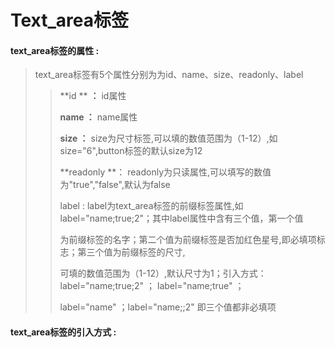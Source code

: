 # Text\_area**标签**

#### text\_area**标签的属性 :**

> text\_area标签有5个属性分别为为id、name、size、readonly、label
>
> > **id ** **：** id属性
> >
> > **name ：** name属性
> >
> > **size ：** size为尺寸标签,可以填的数值范围为（1-12）,如size="6",button标签的默认size为12
> >
> > **readonly **： readonly为只读属性,可以填写的数值为"true","false",默认为false
> >
> > label : label为text\_area标签的前缀标签属性,如label="name;true;2"；其中label属性中含有三个值，第一个值
> >
> > 为前缀标签的名字；第二个值为前缀标签是否加红色星号,即必填项标志；第三个值为前缀标签的尺寸,
> >
> > 可填的数值范围为（1-12）,默认尺寸为1；引入方式：label="name;true;2" ； label="name;true" ；
> >
> > label="name" ；label="name;;2" 即三个值都非必填项

#### text\_area标签的引入方式 :



